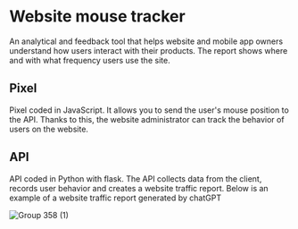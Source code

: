 # Website mouse tracker
An analytical and feedback tool that helps website and mobile app owners understand how users interact with their products. The report shows where and with what frequency users use the site. 
## Pixel
Pixel coded in JavaScript. It allows you to send the user's mouse position to the API. Thanks to this, the website administrator can track the behavior of users on the website.

## API
API coded in Python with flask. The API collects data from the client, records user behavior and creates a website traffic report. Below is an example of a website traffic report generated by chatGPT

![Group 358 (1)](https://user-images.githubusercontent.com/120416913/224457086-71c20bda-cb77-4709-a4c8-4578e8510742.png)